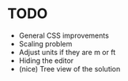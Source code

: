 # TODO

- General CSS improvements
- Scaling problem
- Adjust units if they are m or ft
- Hiding the editor
- (nice) Tree view of the solution
